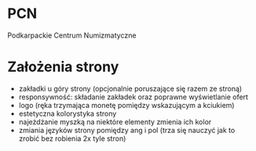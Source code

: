 # PCN
Podkarpackie Centrum Numizmatyczne


# Założenia strony
- zakładki u góry strony (opcjonalnie poruszające się razem ze stroną)
- responsywność: składanie zakładek oraz poprawne wyświetlanie ofert
- logo (ręka trzymająca monetę pomiędzy wskazującym a kciukiem)
- estetyczna kolorystyka strony
- najeżdżanie myszką na niektóre elementy zmienia ich kolor
- zmiania języków strony pomiędzy ang i pol (trza się nauczyć jak to zrobić bez robienia 2x tyle stron)
